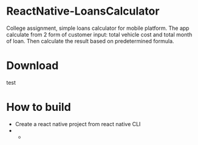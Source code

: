 # ReactNative-LoansCalculator
College assignment, simple loans calculator for mobile platform. The app calculate from 2 form of customer input: total vehicle cost and total month of loan. Then calculate the result based on predetermined formula. 

# Download
test

# How to build
* Create a react native project from react native CLI
* *
